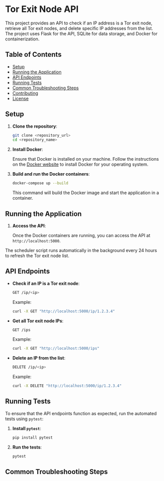 # Tor Exit Node API

This project provides an API to check if an IP address is a Tor exit node, retrieve all Tor exit nodes, and delete specific IP addresses from the list. The project uses Flask for the API, SQLite for data storage, and Docker for containerization.

## Table of Contents

- [Setup](#setup)
- [Running the Application](#running-the-application)
- [API Endpoints](#api-endpoints)
- [Running Tests](#running-tests)
- [Common Troubleshooting Steps](#common-troubleshooting-steps)
- [Contributing](#contributing)
- [License](#license)

## Setup

1. **Clone the repository**:

    ```bash
    git clone <repository_url>
    cd <repository_name>
    ```

2. **Install Docker**:

    Ensure that Docker is installed on your machine. Follow the instructions on the [Docker website](https://docs.docker.com/get-docker/) to install Docker for your operating system.

3. **Build and run the Docker containers**:

    ```bash
    docker-compose up --build
    ```

    This command will build the Docker image and start the application in a container.

## Running the Application

1. **Access the API**:

    Once the Docker containers are running, you can access the API at `http://localhost:5000`.

The scheduler script runs automatically in the background every 24 hours to refresh the Tor exit node list.

## API Endpoints

- **Check if an IP is a Tor exit node**:

    ```bash
    GET /ip/<ip>
    ```

    Example:

    ```bash
    curl -X GET "http://localhost:5000/ip/1.2.3.4"
    ```

- **Get all Tor exit node IPs**:

    ```bash
    GET /ips
    ```

    Example:

    ```bash
    curl -X GET "http://localhost:5000/ips"
    ```

- **Delete an IP from the list**:

    ```bash
    DELETE /ip/<ip>
    ```

    Example:

    ```bash
    curl -X DELETE "http://localhost:5000/ip/1.2.3.4"
    ```

## Running Tests

To ensure that the API endpoints function as expected, run the automated tests using `pytest`:

1. **Install `pytest`**:

    ```bash
    pip install pytest
    ```

2. **Run the tests**:

    ```bash
    pytest
    ```

## Common Troubleshooting Steps

###